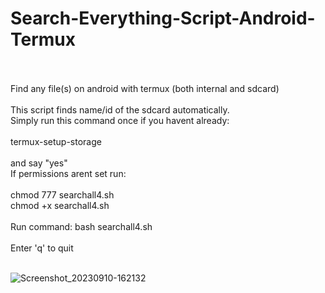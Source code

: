# Search-Everything-Script-Android-Termux<br><br>
Find any file(s) on android with termux (both internal and sdcard)<br><br>
This script finds name/id of the sdcard automatically.<br>
Simply run this command once if you havent already: <br><br>
termux-setup-storage <br><br>
and say "yes" <br>
If permissions arent set run: <br><br>
chmod 777 searchall4.sh <br>
chmod +x searchall4.sh<br><br>
Run command: bash searchall4.sh<br><br>
Enter 'q' to quit<br><br>


![Screenshot_20230910-162132](https://github.com/lexterror/Search-Everything-Script-Android-Termux/assets/16135535/72aa9ddc-2df4-496b-9576-eca67e2a5d29)

